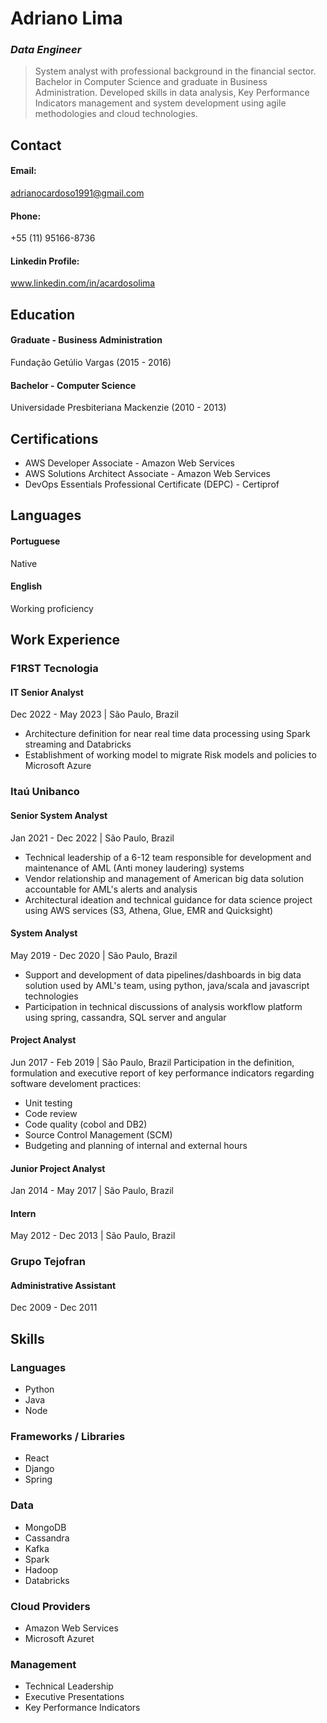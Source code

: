 # **Adriano Lima**

### _Data Engineer_

> System analyst with professional background in the financial sector. Bachelor in Computer Science and graduate in Business Administration. Developed skills in data analysis, Key Performance Indicators management and system development using agile methodologies and cloud technologies.

## **Contact**

#### Email: 
adrianocardoso1991@gmail.com

#### Phone:
+55 (11) 95166-8736

#### Linkedin Profile:
www.linkedin.com/in/acardosolima

## **Education**

#### Graduate - Business Administration

Fundação Getúlio Vargas
(2015 - 2016)

#### Bachelor - Computer Science

Universidade Presbiteriana Mackenzie
(2010 - 2013)

## **Certifications**

- AWS Developer Associate - Amazon Web Services
- AWS Solutions Architect Associate - Amazon Web Services
- DevOps Essentials Professional Certificate (DEPC) - Certiprof

## **Languages**

#### Portuguese

Native

#### English

Working proficiency

## **Work Experience**

### F1RST Tecnologia

#### IT Senior Analyst

Dec 2022 - May 2023 | São Paulo, Brazil

- Architecture definition for near real time data processing using Spark streaming and Databricks
- Establishment of working model to migrate Risk models and policies to Microsoft Azure

### Itaú Unibanco

#### Senior System Analyst

Jan 2021 - Dec 2022 | São Paulo, Brazil

- Technical leadership of a 6-12 team responsible for development and maintenance of AML (Anti money laudering) systems
- Vendor relationship and management of American big data solution accountable for AML's alerts and analysis
- Architectural ideation and technical guidance for data science project using AWS services (S3, Athena, Glue, EMR and Quicksight)

#### System Analyst

May 2019 - Dec 2020 | São Paulo, Brazil

- Support and development of data pipelines/dashboards in big data solution used by AML's team, using python, java/scala and javascript technologies
- Participation in technical discussions of analysis workflow platform using spring, cassandra, SQL server and angular

#### Project Analyst

Jun 2017 - Feb 2019 | São Paulo, Brazil
Participation in the definition, formulation and executive report of key performance indicators regarding software develoment practices:

- Unit testing
- Code review
- Code quality (cobol and DB2)
- Source Control Management (SCM)
- Budgeting and planning of internal and external hours

#### Junior Project Analyst

Jan 2014 - May 2017 | São Paulo, Brazil

#### Intern

May 2012 - Dec 2013 | São Paulo, Brazil

### Grupo Tejofran

#### Administrative Assistant

Dec 2009 - Dec 2011

## Skills

### Languages
- Python
- Java
- Node

### Frameworks / Libraries
- React
- Django
- Spring

### Data
- MongoDB
- Cassandra
- Kafka
- Spark
- Hadoop
- Databricks

### Cloud Providers
- Amazon Web Services
- Microsoft Azuret

### Management
- Technical Leadership
- Executive Presentations
- Key Performance Indicators
